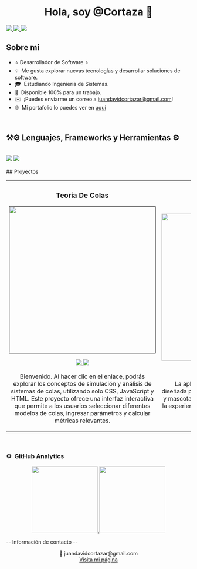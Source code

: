 <div align="center">
<h1 align="center">Hola, soy <a>@Cortaza</a> 👋</h1>
</div>
<div align="left"> 
  <a href="mailto:juandavidcortazar@gmail.com">
    <img src="https://img.shields.io/badge/Gmail-333333?style=for-the-badge&logo=gmail&logoColor=red" />
  </a>
  <a href="www.linkedin.com/in/juan-david-cortaza-pérez-b77074143/" target="_blank">
    <img src="https://img.shields.io/badge/LinkedIn-0077B5?style=for-the-badge&logo=linkedin&logoColor=white" target="_blank" />
  </a>
  <a href="--" target="_blank">
     <img src="https://img.shields.io/badge/Portfolio-FF5722?style=for-the-badge&logo=todoist&logoColor=white" target="_blank" /> 
    
  </a>
</div>

## Sobre mí

- ⭐ Desarrollador de Software ⭐ 
- 💡 &nbsp;Me gusta explorar nuevas tecnologías y desarrollar soluciones de software.  
- 🎓 &nbsp;Estudiando Ingeniería de Sistemas.  
- 💼 &nbsp;Disponible 100% para un trabajo.  
- ✉️ &nbsp;¡Puedes enviarme un correo a juandavidcortazar@gmail.com!  
- 🌐 &nbsp;Mi portafolio lo puedes ver en [aquí](-----)  
<br>

<h2 align="left">⚒⚙️ Lenguajes, Frameworks y Herramientas ⚙️</h2>
<br/>
<div align="left">
    <img src="https://skillicons.dev/icons?i=html,css,vscode,github,postman,tailwind,git,angular" />
    <img src="https://skillicons.dev/icons?i=nodejs,python,javascript,typescript,mongodb,java,nextjs,mysql,postgres" /><br>
</div>

<br/>
## Proyectos

<table>
    <tr>
        <td width="50%">
            <h3 align="center">Teoria De Colas</h3>
            <div align="center">
                <a href="" target="_blank">
                    <img src="https://drive.google.com/file/d/1WUshZHNmrmgINOrVqWGJUlrbVQ8zEzVZ/view?usp=drive_link" width="400" alt="">
                </a>
                <p>
                    <a href="https://github.com/cortaza99/TeoriaDeColas" target="_blank">
                        <img src="https://img.shields.io/badge/CÓDIGO-ff9?style=for-the-badge&logo=github&logoColor=black">
                    </a>
                    <a href="[https://youtu.be/vJapzH_46a8](https://cortaza99.github.io/TeoriaDeColas/)" target="_blank">
                        <img src="https://img.shields.io/badge/-Página-red?style=for-the-badge&logo=book&logoColor=white">
                    </a>
                </p>
                <p>Bienvenido. Al hacer clic en el enlace, podrás explorar los conceptos de simulación y análisis de sistemas de colas, utilizando solo CSS, JavaScript y HTML. Este proyecto ofrece una interfaz interactiva que permite a los usuarios seleccionar diferentes modelos de colas, ingresar parámetros y calcular métricas relevantes.
                </p>
            </div>
        </td>
        <td width="50%">
            <h3 align="center">Tienda de Mascotas</h3>
            <div align="center">                                       
                <a href="https://github.com/ArisGuimera/SimpleAndroidMVVM" target="_blank">
                    <img src="https://drive.google.com/file/d/1WUshZHNmrmgINOrVqWGJUlrbVQ8zEzVZ/view?usp=drive_link" width="400" alt="">
                </a>
                <p>
                    <a href="" target="_blank">
                        <img src="https://img.shields.io/badge/CÓDIGO-ff9?style=for-the-badge&logo=github&logoColor=black">
                    </a>
                    <a href="" target="_blank">
                        <img src="https://img.shields.io/badge/-Manual de Usuario-green?style=for-the-badge&color=3fFD7f">
                    </a>
                </p>
                <p>La aplicación de la tienda de mascotas está diseñada para gestionar la interacción entre usuarios y mascotas disponibles para adopción, optimizando la experiencia del usuario a través de diversas vistas y funcionalidades.</p>
            </div>                                                             
        </td>
    </tr>
</table>

<br>

### ⚙️ &nbsp;GitHub Analytics

<p align="center">
<a href="https://github.com/cortaza99">
  <img height="180em" src="https://github-readme-stats-eight-theta.vercel.app/api?username=cortaza99&show_icons=true&theme=algolia&include_all_commits=true&count_private=true"/>
  <img height="180em" src="https://github-readme-stats-eight-theta.vercel.app/api/top-langs/?username=cortaza99&layout=compact&langs_count=8&theme=algolia"/>
</a>
</p>

-- Información de contacto --
<p align="center">
  <a href="mailto:juandavidcortazar@gmail.com" title="Enviar un correo" style="text-decoration: none;">
    📧 juandavidcortazar@gmail.com
  </a>
  <br>
  <a href="https://www.tu-pagina.com" target="_blank">Visita mi página</a>
</p>
